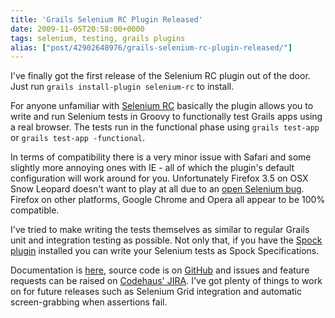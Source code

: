 ```yaml
---
title: 'Grails Selenium RC Plugin Released'
date: 2009-11-05T20:58:00+0000
tags: selenium, testing, grails plugins
alias: ["post/42902648976/grails-selenium-rc-plugin-released/"]
---
```


I've finally got the first release of the Selenium RC plugin out of the door. Just run `grails install-plugin selenium-rc` to install.

For anyone unfamiliar with [Selenium RC][1] basically the plugin allows you to write and run Selenium tests in Groovy to functionally test Grails apps using a real browser. The tests run in the functional phase using `grails test-app` or `grails test-app -functional`.

<!-- more -->

In terms of compatibility there is a very minor issue with Safari and some slightly more annoying ones with IE - all of which the plugin's default configuration will work around for you. Unfortunately Firefox 3.5 on OSX Snow Leopard doesn't want to play at all due to an [open Selenium bug][2]. Firefox on other platforms, Google Chrome and Opera all appear to be 100% compatible.

I've tried to make writing the tests themselves as similar to regular Grails unit and integration testing as possible. Not only that, if you have the [Spock plugin][3] installed you can write your Selenium tests as Spock Specifications.

Documentation is [here][4], source code is on [GitHub][5] and issues and feature requests can be raised on [Codehaus' JIRA][6]. I've got plenty of things to work on for future releases such as Selenium Grid integration and automatic screen-grabbing when assertions fail.

[1]: http://selenium-rc.seleniumhq.org/
[2]: http://jira.openqa.org/browse/SRC-743
[3]: http://grails.org/plugin/spock
[4]: http://grails.org/plugin/selenium-rc
[5]: http://github.com/robfletcher/grails-selenium-rc
[6]: http://jira.codehaus.org/browse/GRAILSPLUGINS/component/14229


